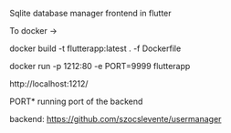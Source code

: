 Sqlite database manager frontend in flutter

To docker ->

docker build -t flutterapp:latest . -f Dockerfile

docker run -p 1212:80 -e PORT=9999 flutterapp


http://localhost:1212/


PORT* running port of the backend

backend: https://github.com/szocslevente/usermanager